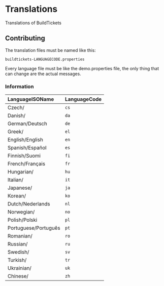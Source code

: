 # Translations
Translations of BuildTickets

## Contributing
The translation files must be named like this:
```
buildtickets-LANGUAGECODE.properties
```

Every language file must be like the demo.properties file, the only thing that can change are the actual messages.

### Information
| LanguageISOName | LanguageCode                    |
| :--------  |:------------------------------|
| Czech/ | `cs` |
| Danish/ | `da` |
| German/Deutsch | `de` |
| Greek/ | `el` |
| English/English | `en` |
| Spanish/Español | `es` |
| Finnish/Suomi | `fi` |
| French/Français | `fr` |
| Hungarian/ | `hu` |
| Italian/ | `it` |
| Japanese/ | `ja` |
| Korean/ | `ko` |
| Dutch/Nederlands | `nl` |
| Norwegian/ | `no` |
| Polish/Polski | `pl` |
| Portuguese/Português | `pt` |
| Romanian/ | `ro` |
| Russian/ | `ru` |
| Swedish/ | `sv` |
| Turkish/ | `tr` |
| Ukrainian/ | `uk` |
| Chinese/ | `zh` |
